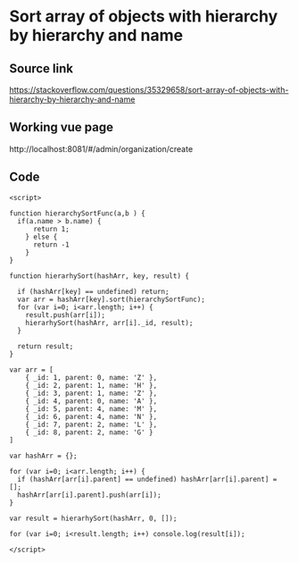 # Sort array of objects with hierarchy by hierarchy and name
## Source link
https://stackoverflow.com/questions/35329658/sort-array-of-objects-with-hierarchy-by-hierarchy-and-name
## Working vue page
http://localhost:8081/#/admin/organization/create
## Code
````
<script>

function hierarchySortFunc(a,b ) {
  if(a.name > b.name) {
      return 1;
    } else {
      return -1
    }  
}

function hierarhySort(hashArr, key, result) {

  if (hashArr[key] == undefined) return;
  var arr = hashArr[key].sort(hierarchySortFunc);
  for (var i=0; i<arr.length; i++) {
    result.push(arr[i]);
    hierarhySort(hashArr, arr[i]._id, result);
  }

  return result;
}

var arr = [ 
    { _id: 1, parent: 0, name: 'Z' },
    { _id: 2, parent: 1, name: 'H' },
    { _id: 3, parent: 1, name: 'Z' },
    { _id: 4, parent: 0, name: 'A' },
    { _id: 5, parent: 4, name: 'M' },
    { _id: 6, parent: 4, name: 'N' },
    { _id: 7, parent: 2, name: 'L' },
    { _id: 8, parent: 2, name: 'G' }
]

var hashArr = {};

for (var i=0; i<arr.length; i++) {
  if (hashArr[arr[i].parent] == undefined) hashArr[arr[i].parent] = [];
  hashArr[arr[i].parent].push(arr[i]);
}

var result = hierarhySort(hashArr, 0, []);

for (var i=0; i<result.length; i++) console.log(result[i]);

</script>
````
